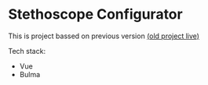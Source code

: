 # Stethoscope Configurator

This is project bassed on previous version [(old project live)](https://sonickers.github.io/stethoscope-config/)

Tech stack:
* Vue 
* Bulma 
